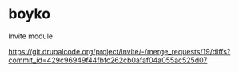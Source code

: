 # boyko

Invite module

https://git.drupalcode.org/project/invite/-/merge_requests/19/diffs?commit_id=429c96949f44fbfc262cb0afaf04a055ac525d07


